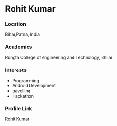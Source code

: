 # Rohit Kumar
### Location

Bihar,Patna, India

### Academics

Rungta College of engineering and Technology, Bhilai 

### Interests

- Programming
- Android Development
- travelling
- Hackathon

### Profile Link

[Rohit Kumar](https://github.com/Rohit570k)
